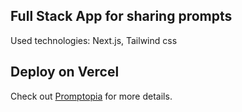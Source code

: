 ## Full Stack App for sharing prompts

Used technologies: Next.js, Tailwind css

## Deploy on Vercel

Check out [Promptopia](https://promptopia-dt4ta3064-dorvika.vercel.app/) for more details.
